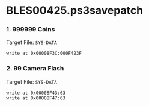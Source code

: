 # BLES00425.ps3savepatch

### 1. 999999 Coins

Target File: `SYS-DATA`

```
write at 0x00008F3C:000F423F
```

### 2. 99 Camera Flash

Target File: `SYS-DATA`

```
write at 0x00008F43:63
write at 0x00008F47:63
```

